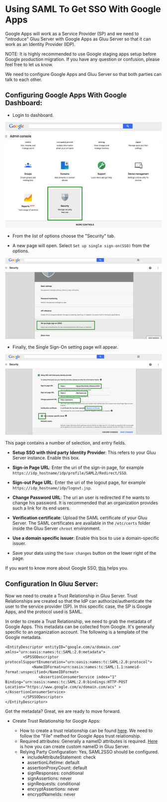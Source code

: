 # Using SAML To Get SSO With Google Apps

Google Apps will work as a Service Provider (SP) and we need to
"introduce" Gluu Server with Google Apps as Gluu Server so that it can
work as an Identity Provider (IDP).

NOTE: It is highly recommended to use Google staging apps setup before
Google production migration. If you have any question or confusion,
please feel free to let us know.

We need to configure Google Apps and Gluu Server so that both parties
can talk to each other.

## Configuring Google Apps With Google Dashboard:

* Login to dashboard.

![Image](../img/integration/admin_console.png)

* From the list of options choose the "Security" tab.

* A new page will open. Select `Set up single sign-on(SSO)` from the
options.

![Image](../img/integration/security_setting.png)

* Finally, the Single Sign-On setting page will appear. 

![Image](../img/integration/final_setup.png)

  This page contains a number of selection, and entry fields.

   * __Setup SSO with third party Identity Provider__: This
     refers to your Gluu Server instance. Enable this box.

   * __Sign-in Page URL__: Enter the uri of the sign-in page, for
     example `https://idp_hostname/idp/profile/SAML2/Redirect/SSO`.

   * __Sign-out Page URL__: Enter the uri of the logout page, for
     example `https://idp_hostname/idp/logout.jsp`.

   * __Change Password URL__: The uri an user is redirected if he wants
     to change his password. It is recommended that an organization 
     provides such a link for its end users.

   * __Verification certificate__: Upload the SAML certificate of your
     Gluu Server. The SAML certificates are available in the `/etc/certs` folder inside the Gluu Server `chroot` environment.

   * __Use a domain specific issuer__: Enable this box to use a
     domain-specific issuer.

   * Save your data using the `Save changes` button on the lower right
     of the page.

If you want to know more about Google SSO,
[this](https://support.google.com/a/answer/60224?hl=en) helps you.

## Configuration In Gluu Server:

Now we need to create a Trust Relationship in Gluu Server. Trust
Relationships are created so that the IdP can authorize/authenticate the
user to the service provider (SP). In this specific case, the SP is
Google Apps, and the protocol used is SAML.

In order to create a Trust Relationship, we need to grab the metadata of
Google Apps. This metadata can be collected from Google. It's generally
specific to an organization account. The following is a template of the Google metadata.

```
<EntityDescriptor entityID="google.com/a/domain.com" xmlns="urn:oasis:names:tc:SAML:2.0:metadata">
        <SPSSODescriptor protocolSupportEnumeration="urn:oasis:names:tc:SAML:2.0:protocol">
            <NameIDFormat>urn:oasis:names:tc:SAML:1.1:nameid-format:unspecified</NameIDFormat>
               <AssertionConsumerService index="1" Binding="urn:oasis:names:tc:SAML:2.0:bindings:HTTP-POST Location="https://www.google.com/a/domain.com/acs" ></AssertionConsumerService>
        </SPSSODescriptor>
</EntityDescriptor>

```

Got the metadata? Great, we are ready to move forward. 

* Create Trust Relationship for Google Apps: 

   * How to create a trust relationship can be found [here](../admin-guide/saml.md#how-to-create-trust-relationship). We need to follow the "File" method for Google Apps trust relationship.
    * Required attributes: Generally a nameID attributes is required. [Here](https://gluu.org/docs/ce/2.4.4/admin-guide/attributes/#custom-nameid) is how you can create custom nameID in Gluu Server. 
    * Relying Party Configuration: Yes, SAML2SSO should be configured. 
        * includeAttributeStatement: check
        * assertionLifetime: default 
        * assertionProxyCount: default
        * signResponses: conditional
        * signAssertions: never
        * signRequests: conditional
        * encryptAssertions: never
        * encryptNameIds: never 



